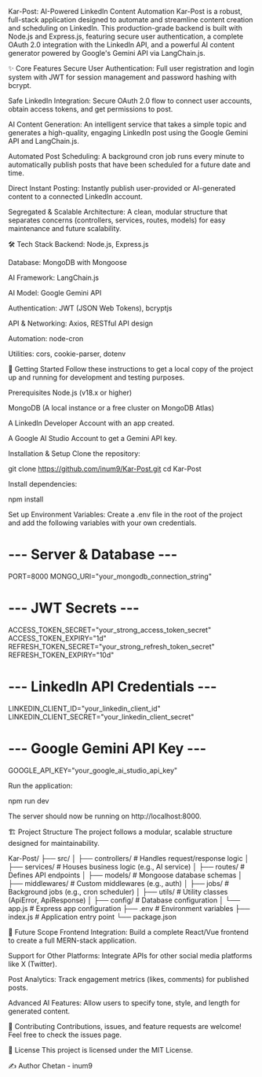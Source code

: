 Kar-Post: AI-Powered LinkedIn Content Automation
Kar-Post is a robust, full-stack application designed to automate and streamline content creation and scheduling on LinkedIn. This production-grade backend is built with Node.js and Express.js, featuring secure user authentication, a complete OAuth 2.0 integration with the LinkedIn API, and a powerful AI content generator powered by Google's Gemini API via LangChain.js.

✨ Core Features
Secure User Authentication: Full user registration and login system with JWT for session management and password hashing with bcrypt.

Safe LinkedIn Integration: Secure OAuth 2.0 flow to connect user accounts, obtain access tokens, and get permissions to post.

AI Content Generation: An intelligent service that takes a simple topic and generates a high-quality, engaging LinkedIn post using the Google Gemini API and LangChain.js.

Automated Post Scheduling: A background cron job runs every minute to automatically publish posts that have been scheduled for a future date and time.

Direct Instant Posting: Instantly publish user-provided or AI-generated content to a connected LinkedIn account.

Segregated & Scalable Architecture: A clean, modular structure that separates concerns (controllers, services, routes, models) for easy maintenance and future scalability.

🛠️ Tech Stack
Backend: Node.js, Express.js

Database: MongoDB with Mongoose

AI Framework: LangChain.js

AI Model: Google Gemini API

Authentication: JWT (JSON Web Tokens), bcryptjs

API & Networking: Axios, RESTful API design

Automation: node-cron

Utilities: cors, cookie-parser, dotenv

🚀 Getting Started
Follow these instructions to get a local copy of the project up and running for development and testing purposes.

Prerequisites
Node.js (v18.x or higher)

MongoDB (A local instance or a free cluster on MongoDB Atlas)

A LinkedIn Developer Account with an app created.

A Google AI Studio Account to get a Gemini API key.

Installation & Setup
Clone the repository:

git clone https://github.com/inum9/Kar-Post.git
cd Kar-Post

Install dependencies:

npm install

Set up Environment Variables:
Create a .env file in the root of the project and add the following variables with your own credentials.

# --- Server & Database ---
PORT=8000
MONGO_URI="your_mongodb_connection_string"

# --- JWT Secrets ---
ACCESS_TOKEN_SECRET="your_strong_access_token_secret"
ACCESS_TOKEN_EXPIRY="1d"
REFRESH_TOKEN_SECRET="your_strong_refresh_token_secret"
REFRESH_TOKEN_EXPIRY="10d"

# --- LinkedIn API Credentials ---
LINKEDIN_CLIENT_ID="your_linkedin_client_id"
LINKEDIN_CLIENT_SECRET="your_linkedin_client_secret"

# --- Google Gemini API Key ---
GOOGLE_API_KEY="your_google_ai_studio_api_key"

Run the application:

npm run dev

The server should now be running on http://localhost:8000.



🏗️ Project Structure
The project follows a modular, scalable structure designed for maintainability.

Kar-Post/
├── src/
│   ├── controllers/    # Handles request/response logic
│   ├── services/       # Houses business logic (e.g., AI service)
│   ├── routes/         # Defines API endpoints
│   ├── models/         # Mongoose database schemas
│   ├── middlewares/    # Custom middlewares (e.g., auth)
│   ├── jobs/           # Background jobs (e.g., cron scheduler)
│   ├── utils/          # Utility classes (ApiError, ApiResponse)
│   ├── config/         # Database configuration
│   └── app.js          # Express app configuration
├── .env                # Environment variables
├── index.js            # Application entry point
└── package.json

🔮 Future Scope
Frontend Integration: Build a complete React/Vue frontend to create a full MERN-stack application.

Support for Other Platforms: Integrate APIs for other social media platforms like X (Twitter).

Post Analytics: Track engagement metrics (likes, comments) for published posts.

Advanced AI Features: Allow users to specify tone, style, and length for generated content.

🤝 Contributing
Contributions, issues, and feature requests are welcome! Feel free to check the issues page.

📄 License
This project is licensed under the MIT License.

✍️ Author
Chetan - inum9
